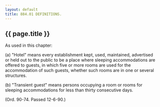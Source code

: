```yaml
---
layout: default 
title: 884.01 DEFINITIONS.
---
```


{{ page.title }}
----------------

As used in this chapter:

​(a) "Hotel" means every establishment kept, used, maintained,
advertised or held out to the public to be a place where sleeping
accommodations are offered to guests, in which five or more rooms are
used for the accommodation of such guests, whether such rooms are in one
or several structures.

​(b) "Transient guest" means persons occupying a room or rooms for
sleeping accommodations for less than thirty consecutive days.

(Ord. 90-74. Passed 12-6-90.)
